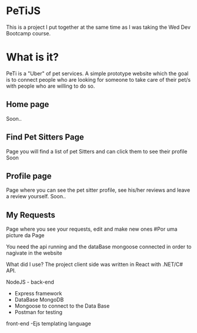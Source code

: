 # PeTiJS
This is a project I put together at the same time as I was taking the Wed Dev Bootcamp course.

# What is it? 
PeTi is a "Uber" of pet services. A simple prototype website which the goal is to connect people who are 
looking for someone to take care of their pet/s with people who are willing to do so.

## Home page
Soon..

## Find Pet Sitters Page
Page you will find a list of pet Sitters and can click them to see their profile
Soon

## Profile page
Page where you can see the pet sitter profile, see his/her reviews and leave a review yourself.
Soon..

## My Requests
Page where you see your requests, edit and make new ones
#Por uma picture da Page

You need the api running and the dataBase mongoose connected in order to nagivate in the website

What did I use?
The project client side was written in React with .NET/C# API. 

NodeJS - back-end
- Express framework
- DataBase MongoDB 
- Mongoose to connect to the Data Base
- Postman for testing

front-end
-Ejs templating language

